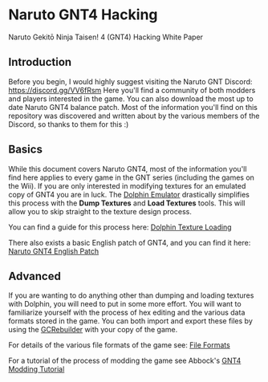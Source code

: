# Naruto GNT4 Hacking
Naruto Gekitō Ninja Taisen! 4 (GNT4) Hacking White Paper

## Introduction
Before you begin, I would highly suggest visiting the Naruto GNT Discord: https://discord.gg/VV6fRsm
Here you'll find a community of both modders and players interested in the game. You can also download the most up to date Naruto GNT4 balance patch. Most of the information you'll find on this repository was discovered and written about by the various members of the Discord, so thanks to them for this :)

## Basics
While this document covers Naruto GNT4, most of the information you'll find here applies to every game in the GNT series (including the games on the Wii). If you are only interested in modifying textures for an emulated copy of GNT4 you are in luck. The [Dolphin Emulator](https://dolphin-emu.org/) drastically simplifies this process with the **Dump Textures** and **Load Textures** tools. This will allow you to skip straight to the texture design process.

You can find a guide for this process here: [Dolphin Texture Loading](/docs/guides/dolphin_texture_loading.md)

There also exists a basic English patch of GNT4, and you can find it here: [Naruto GNT4 English Patch](https://www.youtube.com/watch?v=d-NbZB3I4wo)

## Advanced
If you are wanting to do anything other than dumping and loading textures with Dolphin, you will need to put in some more effort. You will want to familiarize yourself with the process of hex editing and the various data formats stored in the game. You can both import and export these files by using the [GCRebuilder](https://www.google.com/search?q=gcrebuilder) with your copy of the game.

For details of the various file formats of the game see: [File Formats](/docs/file_formats/formats.md)

For a tutorial of the process of modding the game see Abbock's [GNT4 Modding Tutorial](https://www.youtube.com/watch?v=HBt2tqLu1vk)



